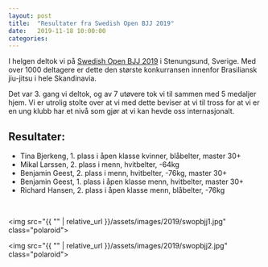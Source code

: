 ```yaml
---
layout: post
title:  "Resultater fra Swedish Open BJJ 2019"
date:   2019-11-18 10:00:00
categories:
---
```

I helgen deltok vi på [Swedish Open BJJ 2019](http://www.swopbjj.se/) i Stenungsund, Sverige. Med over 1000 deltagere er dette den største konkurransen innenfor Brasiliansk jiu-jitsu i hele Skandinavia.

Det var 3. gang vi deltok, og av 7 utøvere tok vi til sammen med 5 medaljer hjem. Vi er utrolig stolte over at vi med dette beviser at vi til tross for at vi er en ung klubb har et nivå som gjør at vi kan hevde oss internasjonalt.

## Resultater:
* Tina Bjerkeng, 1. plass i åpen klasse kvinner, blåbelter, master 30+
* Mikal Larssen, 2. plass i menn, hvitbelter, -64kg
* Benjamin Geest, 2. plass i menn, hvitbelter, -76kg, master 30+
* Benjamin Geest, 1. plass i åpen klasse menn, hvitbelter, master 30+
* Richard Hansen, 2. plass i åpen klasse menn, blåbelter, -76kg

<br/>

<img src="{{ "" | relative_url }}/assets/images/2019/swopbjj1.jpg" class="polaroid">

<img src="{{ "" | relative_url }}/assets/images/2019/swopbjj2.jpg" class="polaroid">

